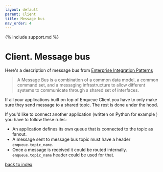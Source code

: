 ```yaml
---
layout: default
parent: Client
title: Message bus
nav_order: 4
---
```

{% include support.md %}

# Client. Message bus

Here's a description of message bus from [Enterprise Integration Patterns](http://www.enterpriseintegrationpatterns.com/patterns/messaging/MessageBus.html)

> A Message Bus is a combination of a common data model, a common command set, and a messaging infrastructure to allow different systems to communicate through a shared set of interfaces.

If all your applications built on top of Enqueue Client you have to only make sure they send message to a shared topic.
The rest is done under the hood.

If you'd like to connect another application (written on Python for example ) you have to follow these rules:

* An application defines its own queue that is connected to the topic as fanout.
* A message sent to message bus topic must have a header `enqueue.topic_name`.
* Once a message is received it could be routed internally. `enqueue.topic_name` header could be used for that.

[back to index](../index.md)
